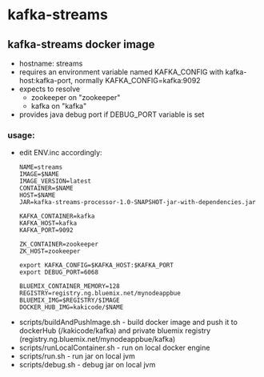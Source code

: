 # kafka-streams
## kafka-streams docker image

- hostname: streams
- requires an environment variable named KAFKA_CONFIG with kafka-host:kafka-port, normally KAFKA_CONFIG=kafka:9092
- expects to resolve 
  - zookeeper on "zookeeper"
  - kafka on "kafka"
- provides java debug port if DEBUG_PORT variable is set

### usage:

- edit ENV.inc accordingly:
  ```
  NAME=streams
  IMAGE=$NAME
  IMAGE_VERSION=latest
  CONTAINER=$NAME
  HOST=$NAME
  JAR=kafka-streams-processor-1.0-SNAPSHOT-jar-with-dependencies.jar

  KAFKA_CONTAINER=kafka
  KAFKA_HOST=kafka
  KAFKA_PORT=9092

  ZK_CONTAINER=zookeeper
  ZK_HOST=zookeeper

  export KAFKA_CONFIG=$KAFKA_HOST:$KAFKA_PORT
  export DEBUG_PORT=6068

  BLUEMIX_CONTAINER_MEMORY=128
  REGISTRY=registry.ng.bluemix.net/mynodeappbue
  BLUEMIX_IMG=$REGISTRY/$IMAGE
  DOCKER_HUB_IMG=kakicode/$NAME
  ```
- scripts/buildAndPushImage.sh - build docker image and push it to dockerHub (/kakicode/kafka) and private bluemix registry (registry.ng.bluemix.net/mynodeappbue/kafka)
- scripts/runLocalContainer.sh - run on local docker engine
- scripts/run.sh - run jar on local jvm
- scripts/debug.sh - debug jar on local jvm
